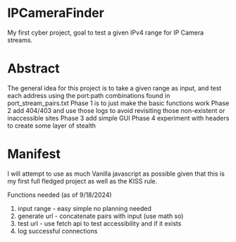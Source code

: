 # IPCameraFinder
My first cyber project, goal to test a given IPv4 range for IP Camera streams.
# Abstract
The general idea for this project is to take a given range as input, and test each address using the port:path combinations found in port_stream_pairs.txt 
Phase 1 is to just make the basic functions work
Phase 2 add 404/403 and use those logs to avoid revisiting those non-existent or inaccessible sites
Phase 3 add simple GUI 
Phase 4 experiment with headers to create some layer of stealth
# Manifest
I will attempt to use as much Vanilla javascript as possible given that this is my first full fledged project as well as the KISS rule. 

Functions needed (as of 9/18/2024)
1. input range - easy simple no planning needed
2. generate url - concatenate pairs with input (use math so)
3. test url - use fetch api to test accessibility and if it exists
4. log successful connections 

   
   
